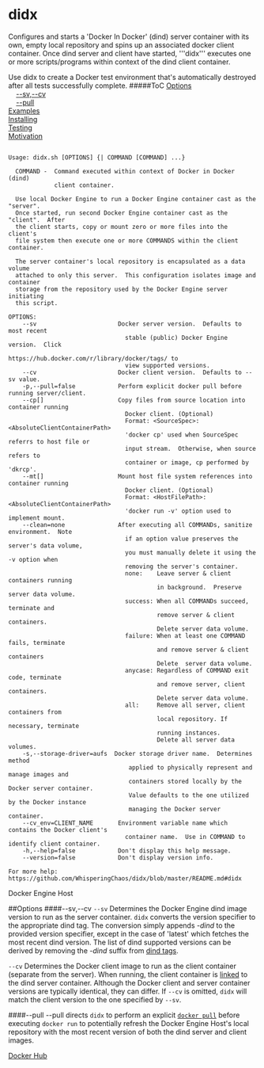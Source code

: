 # didx
Configures and starts a 'Docker In Docker' (dind) server container with its own, empty local repository and spins up an associated docker client container.  Once dind server and client have started, '''didx''' executes one or more scripts/programs within context of the dind client container.

Use didx to create a Docker test environment that's automatically destroyed after all tests successfully complete.
#####ToC
[Options](#options)  
&nbsp;&nbsp;&nbsp;&nbsp;[--sv,--cv](#--sv--cv)  
&nbsp;&nbsp;&nbsp;&nbsp;[--pull](#--pull)  
[Examples](#examples)  
[Installing](#install)  
[Testing](#testing)  
[Motivation](#motivation)
```

Usage: didx.sh [OPTIONS] {| COMMAND [COMMAND] ...}

  COMMAND -  Command executed within context of Docker in Docker (dind)
             client container.

  Use local Docker Engine to run a Docker Engine container cast as the "server".
  Once started, run second Docker Engine container cast as the "client".  After
  the client starts, copy or mount zero or more files into the client's
  file system then execute one or more COMMANDS within the client container.

  The server container's local repository is encapsulated as a data volume
  attached to only this server.  This configuration isolates image and container
  storage from the repository used by the Docker Engine server initiating
  this script.  

OPTIONS:
    --sv                       Docker server version.  Defaults to most recent
                                 stable (public) Docker Engine version.  Click
                                 https://hub.docker.com/r/library/docker/tags/ to
                                 view supported versions.
    --cv                       Docker client version.  Defaults to --sv value.
    -p,--pull=false            Perform explicit docker pull before running server/client.
    --cp[]                     Copy files from source location into container running 
                                 Docker client. (Optional)  
                                 Format: <SourceSpec>:<AbsoluteClientContainerPath>
                                 'docker cp' used when SourceSpec referrs to host file or
                                 input stream.  Otherwise, when source refers to 
                                 container or image, cp performed by 'dkrcp'.
    --mt[]                     Mount host file system references into container running
                                 Docker client. (Optional)
                                 Format: <HostFilePath>:<AbsoluteClientContainerPath>
                                 'docker run -v' option used to implement mount.
    --clean=none               After executing all COMMANDs, sanitize environment.  Note
                                 if an option value preserves the server's data volume,
                                 you must manually delete it using the -v option when 
                                 removing the server's container.
                                 none:    Leave server & client containers running
                                          in background.  Preserve server data volume.
                                 success: When all COMMANDs succeed, terminate and
                                          remove server & client containers.
                                          Delete server data volume.
                                 failure: When at least one COMMAND fails, terminate
                                          and remove server & client containers
                                          Delete  server data volume.
                                 anycase: Regardless of COMMAND exit code, terminate
                                          and remove server, client containers.
                                          Delete server data volume.
                                 all:     Remove all server, client containers from
                                          local repository. If necessary, terminate
                                          running instances.
                                          Delete all server data volumes.
    -s,--storage-driver=aufs  Docker storage driver name.  Determines method
                                  applied to physically represent and manage images and
                                  containers stored locally by the Docker server container.
                                  Value defaults to the one utilized by the Docker instance
                                  managing the Docker server container.  
    --cv_env=CLIENT_NAME       Environment variable name which contains the Docker client's
                                 container name.  Use in COMMAND to identify client container.
    -h,--help=false            Don't display this help message.
    --version=false            Don't display version info.

For more help: https://github.com/WhisperingChaos/didx/blob/master/README.md#didx

```
Docker Engine Host

##Options
####--sv,--cv
```--sv``` Determines the Docker Engine dind image version to run as the server container.  ```didx``` converts the version specifier to the appropriate dind tag.  The conversion simply appends *-dind* to the provided version specifier, except in the case of 'latest' which fetches the most recent dind version.  The  list of dind supported versions can be derived by removing the *-dind* suffix from [dind tags](https://hub.docker.com/r/library/docker/tags/).  

```--cv``` Determines the Docker client image to run as the client container (separate from the server).  When running, the client container is [linked](https://docs.docker.com/v1.8/userguide/dockerlinks/) to the dind server container.  Although the Docker client and server container versions are typically identical, they can differ.  If ```--cv``` is omitted, ```didx``` will match the client version to the one specified by ```--sv```.

####--pull
--pull directs ```didx``` to perform an explicit [```docker pull```](https://docs.docker.com/engine/reference/commandline/pull/) before executing ```docker run``` to potentially refresh the Docker Engine Host's local repository with the most recent version of both the dind server and client images. 

[Docker Hub](https://hub.docker.com/_/docker/)
